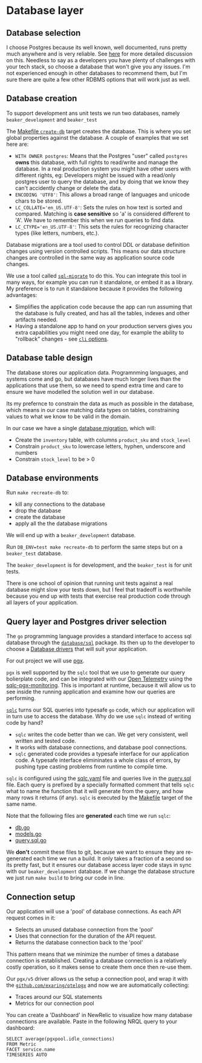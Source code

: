 # Database layer

## Database selection

I choose Postgres because its well known, well documented, runs pretty much anywhere and is very reliable. See [here](https://dev.to/shayy/postgres-is-too-good-and-why-thats-actually-a-problem-4imc) for more detailed discussion on this.  Needless to say as a developers you have plenty of challenges with your tech stack, so choose a database that won't give you any issues. I'm not experienced enough in other databases to recommend them, but I'm sure there are quite a few other RDBMS options that will work just as well.  

## Database creation

To support development ans unit tests we run two databases, namely `beaker_development` and `beaker_test`

The [Makefile `create-db`](../Makefile) target creates the database.  This is where you set global properties against the database.  A couple of examples that we set here are:

- `WITH OWNER postgres`: Means that the Postgres "user" called `postgres` **owns** this database, with full rights to read/write and manage the database.  In a real production system you might have other users with different rights, eg: Developers might be issued with a read/only postgres user to query the database, and by doing that we know they can't accidently change or delete the data.
- `ENCODING 'UTF8'`: This allows a broad range of languages and unicode chars to be stored.
- `LC_COLLATE='en_US.UTF-8'`: Sets the rules on how text is sorted and compared. Matching is **case sensitive** so 'a' is considered different to 'A'. We have to remember this when we run queries to find data.
- `LC_CTYPE='en_US.UTF-8'`: This sets the rules for recognizing character types (like letters, numbers, etc.).


Database migrations are a tool used to control DDL or database definition changes using version controlled scripts.  This means our data structure changes are controlled in the same way as application source code changes.

We use a tool called [`sql-migrate`](https://github.com/rubenv/sql-migrate) to do this. You can integrate this tool in many ways, for example you can run it standalone, or embed it as a library.  My preference is to run it standalone because it provides the following advantages:

- Simplifies the application code because the app can run assuming that the database is fully created, and has all the tables, indexes and other artifacts needed.
- Having a standalone app to hand on your production servers gives you extra capabilities you might need one day, for example the ability to "rollback" changes - see [`cli` options](https://github.com/rubenv/sql-migrate?tab=readme-ov-file#as-a-standalone-tool).   

## Database table design

The database stores our application data.  Programnming languages, and systems come and go, but databases have much longer lives than the applications that use them, so we need to spend extra time and care to ensure we have modelled the solution well in our database.

Its my prefernce to constrain the data as much as possible in the database, which means in our case matching data types on tables, constraining values to what we know to be valid in the domain.

In our case we have a single [database migration](db-migrations/20250716085349-create-tables.sql), which will:
- Create the `inventory` table, with columns `product_sku` and `stock_level`
- Constrain `product_sku` to lowercase letters, hyphen, underscore and numbers
- Constrain `stock_level` to be > 0

## Database environments

Run `make recreate-db` to:
- kill any connections to the database
- drop the database
- create the database
- apply all the the database migrations

We will end up with a `beaker_development` database.

Run `DB_ENV=test make recreate-db` to perform the same steps but on a `beaker_test` database.

The `beaker_development` is for development, and the `beaker_test` is for unit tests.

There is one school of opinion that running unit tests against a real database might slow your tests down, but I feel that tradeoff is worthwhile because you end up with tests that exercise real production code through all layers of your application.

## Query layer and Postgres driver selection

The `go` programming language provides a standard interface to access sql database through the [`database/sql`](https://pkg.go.dev/database/sql) package.  Its then up to the developer to choose a [Database drivers](https://github.com/avelino/awesome-go?tab=readme-ov-file#database-drivers) that will suit your application.

For out project we will use [pgx](https://github.com/jackc/pgx).

`pgx` is well supported by the `sqlc` tool that we use to generate our query bolierplate code, and can be integrated with our [Open Telemetry](./otel.md) using the [sqlc-pgx-monitoring](https://github.com/amirsalarsafaei/sqlc-pgx-monitoring). This is important at runtime, because it will allow us to see inside the running application and examine how our queries are performing. 

[`sqlc`](https://sqlc.dev) turns our SQL queries into typesafe `go` code, which our application will in turn use to access the database.  Why do we use `sqlc` instead of writing code by hand?
- `sqlc` writes the code better than we can. We get very consistent, well written and tested code.
- It works with database connections, and database pool connections. 
- `sqlc` generated code provides a typesafe interface for our application code. A typesafe interface elimininates a whole class of errors, by pushing type casting problems from runtime to compile time.

`sqlc` is configured using the [sqlc.yaml](../sqlc.yaml) file and queries live in the [query.sql](../query.sql) file. Each query is prefixed by a specially formatted comment that tells `sqlc` what to name the function that it will generate from the query, and how many rows it returns (if any). `sqlc` is executed by the [Makefile](../Makefile) target of the same name. 

Note that the following files are **generated** each time we run `sqlc`:
- [db.go](../db.go)
- [models.go](../models.go)
- [query.sql.go](../query.sql.go)

We **don't** commit these files to git, because we want to ensure they are re-generated each time we run a build. It only takes a fraction of a second so its pretty fast, but it ensures our database access layer code stays in sync with our `beaker_development` database. If we change the database structure we just run `make build` to bring our code in line.


## Connection setup

Our application will use a 'pool' of database connections. As each API request comes in it:

- Selects an unused database connection from the 'pool'
- Uses that connection for the duration of the API request.
- Returns the database connection back to the 'pool'

This pattern means that we minimize the number of times a database connection is established.  Creating a database connection is a relatively costly operation, so it makes sense to create them once then re-use them.

Our `pgx/v5` driver allows us the setup a connection pool, and wrap it with the [`github.com/exaring/otelpgx`](https://github.com/exaring/otelpgx) and now we are automatically collecting:
- Traces around our SQL statements
- Metrics for our connection pool

You can create a 'Dashboard' in NewRelic to visualize how many database connections are available. Paste in the following NRQL query to your dashboard:

```nrql
SELECT average(pgxpool.idle_connections) 
FROM Metric 
FACET service.name 
TIMESERIES AUTO
```